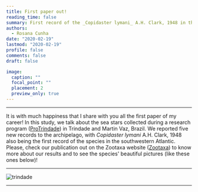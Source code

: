 ```yaml
---
title: First paper out!
reading_time: false
summary: First record of the _Copidaster lymani_ A.H. Clark, 1948 in the southwestern Atlantic.
authors:
  - Rosana Cunha
date: "2020-02-19"
lastmod: "2020-02-19"
profile: false
comments: false
draft: false

image:
  caption: ""
  focal_point: ""
  placement: 2
  preview_only: true
---
```


---

It is with much happiness that I share with you all the first paper of my career! In this study, we talk about the sea stars collected during a research program ([ProTrindade](https://www.marinha.mil.br/secirm/sites/www.marinha.mil.br.secirm/files/publicacoes/protrindade/protrindade-10anos.pdf)) in Trindade and Martin Vaz, Brazil. We reported five new records to the archipelago, with _Copidaster lymani_ A.H. Clark, 1948 also being the first record of the species in the southwestern Atlantic. Please, check our publication out on the Zootaxa website ([Zootaxa](https://www.biotaxa.org/Zootaxa/article/view/zootaxa.4742.1.2)) to know more about our results and to see the species' beautiful pictures (like these ones below)! 

---
![trindade](https://github.com/rosanafcunha/rosanafcunha/blob/master/static/media/trindade.png)

---
